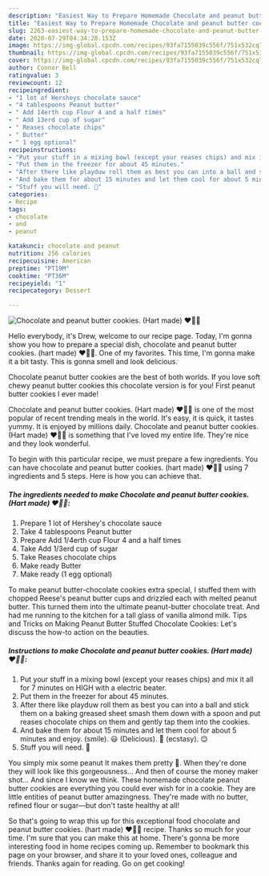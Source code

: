 ```yaml
---
description: "Easiest Way to Prepare Homemade Chocolate and peanut butter cookies. (Hart made) ♥🙂🍪"
title: "Easiest Way to Prepare Homemade Chocolate and peanut butter cookies. (Hart made) ♥🙂🍪"
slug: 2263-easiest-way-to-prepare-homemade-chocolate-and-peanut-butter-cookies-hart-made
date: 2020-07-29T04:34:28.153Z
image: https://img-global.cpcdn.com/recipes/93fa7155039c556f/751x532cq70/chocolate-and-peanut-butter-cookies-hart-made-♥🙂🍪-recipe-main-photo.jpg
thumbnail: https://img-global.cpcdn.com/recipes/93fa7155039c556f/751x532cq70/chocolate-and-peanut-butter-cookies-hart-made-♥🙂🍪-recipe-main-photo.jpg
cover: https://img-global.cpcdn.com/recipes/93fa7155039c556f/751x532cq70/chocolate-and-peanut-butter-cookies-hart-made-♥🙂🍪-recipe-main-photo.jpg
author: Connor Bell
ratingvalue: 3
reviewcount: 12
recipeingredient:
- "1 lot of Hersheys chocolate sauce"
- "4 tablespoons Peanut butter"
- " Add 14erth cup Flour 4 and a half times"
- " Add 13erd cup of sugar"
- " Reases chocolate chips"
- " Butter"
- " 1 egg optional"
recipeinstructions:
- "Put your stuff in a mixing bowl (except your reases chips) and mix it all for 7 minutes on HIGH with a electric beater."
- "Put them in the freezer for about 45 minutes."
- "After there like playduw roll them as best you can into a ball and stick them on a baking greased sheet smash them down with a spoon and put reases chocolate chips on them and gently tap them into the cookies."
- "And bake them for about 15 minutes and let them cool for about 5 minutes and enjoy. (smile). 😃 (Delicious). 🍪 (ecstasy). 😌"
- "Stuff you will need. 🙂"
categories:
- Recipe
tags:
- chocolate
- and
- peanut

katakunci: chocolate and peanut 
nutrition: 256 calories
recipecuisine: American
preptime: "PT19M"
cooktime: "PT36M"
recipeyield: "1"
recipecategory: Dessert

---
```



![Chocolate and peanut butter cookies. (Hart made) ♥🙂🍪](https://img-global.cpcdn.com/recipes/93fa7155039c556f/751x532cq70/chocolate-and-peanut-butter-cookies-hart-made-♥🙂🍪-recipe-main-photo.jpg)

Hello everybody, it's Drew, welcome to our recipe page. Today, I'm gonna show you how to prepare a special dish, chocolate and peanut butter cookies. (hart made) ♥🙂🍪. One of my favorites. This time, I'm gonna make it a bit tasty. This is gonna smell and look delicious.

Chocolate peanut butter cookies are the best of both worlds. If you love soft chewy peanut butter cookies this chocolate version is for you! First peanut butter cookies I ever made!

Chocolate and peanut butter cookies. (Hart made) ♥🙂🍪 is one of the most popular of recent trending meals in the world. It's easy, it is quick, it tastes yummy. It is enjoyed by millions daily. Chocolate and peanut butter cookies. (Hart made) ♥🙂🍪 is something that I've loved my entire life. They're nice and they look wonderful.


To begin with this particular recipe, we must prepare a few ingredients. You can have chocolate and peanut butter cookies. (hart made) ♥🙂🍪 using 7 ingredients and 5 steps. Here is how you can achieve that.

<!--inarticleads1-->

##### The ingredients needed to make Chocolate and peanut butter cookies. (Hart made) ♥🙂🍪:

1. Prepare 1 lot of Hershey&#39;s chocolate sauce
1. Take 4 tablespoons Peanut butter
1. Prepare  Add 1/4erth cup Flour 4 and a half times
1. Take  Add 1/3erd cup of sugar
1. Take  Reases chocolate chips
1. Make ready  Butter
1. Make ready  (1 egg optional)


To make peanut butter-chocolate cookies extra special, I stuffed them with chopped Reese&#39;s peanut butter cups and drizzled each with melted peanut butter. This turned them into the ultimate peanut-butter chocolate treat. And had me running to the kitchen for a tall glass of vanilla almond milk. Tips and Tricks on Making Peanut Butter Stuffed Chocolate Cookies: Let&#39;s discuss the how-to action on the beauties. 

<!--inarticleads2-->

##### Instructions to make Chocolate and peanut butter cookies. (Hart made) ♥🙂🍪:

1. Put your stuff in a mixing bowl (except your reases chips) and mix it all for 7 minutes on HIGH with a electric beater.
1. Put them in the freezer for about 45 minutes.
1. After there like playduw roll them as best you can into a ball and stick them on a baking greased sheet smash them down with a spoon and put reases chocolate chips on them and gently tap them into the cookies.
1. And bake them for about 15 minutes and let them cool for about 5 minutes and enjoy. (smile). 😃 (Delicious). 🍪 (ecstasy). 😌
1. Stuff you will need. 🙂


You simply mix some peanut It makes them pretty 🙂. When they&#39;re done they will look like this gorgeousness… And then of course the money maker shot… And since I know we think. These homemade chocolate peanut butter cookies are everything you could ever wish for in a cookie. They are little entities of peanut butter amazingness. They&#39;re made with no butter, refined flour or sugar—but don&#39;t taste healthy at all! 

So that's going to wrap this up for this exceptional food chocolate and peanut butter cookies. (hart made) ♥🙂🍪 recipe. Thanks so much for your time. I'm sure that you can make this at home. There's gonna be more interesting food in home recipes coming up. Remember to bookmark this page on your browser, and share it to your loved ones, colleague and friends. Thanks again for reading. Go on get cooking!
